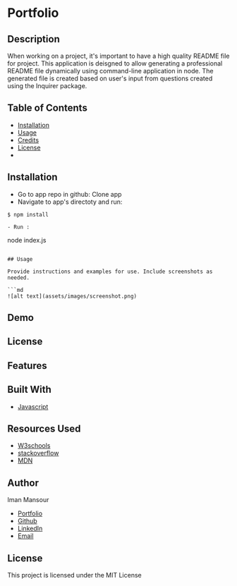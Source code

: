 # Portfolio

## Description

When working on a project, it's important to have a high quality README file for project. This application is deisgned to allow generating a professional README file dynamically using command-line application in node. The generated file is created based on user's input from questions created using the Inquirer package.

## Table of Contents

- [Installation](#installation)
- [Usage](#usage)
- [Credits](#credits)
- [License](#license)
-

## Installation

- Go to app repo in github: Clone app
- Navigate to app's directoty and run:

```
$ npm install

- Run :

```

node index.js

````

## Usage

Provide instructions and examples for use. Include screenshots as needed.

```md
![alt text](assets/images/screenshot.png)
````

## Demo

## License

## Features

## Built With

- [Javascript](https://developer.mozilla.org/en-US/docs/Web/JavaScript)

## Resources Used

- [W3schools](https://www.w3schools.com)
- [stackoverflow](https://stackoverflow.com)
- [MDN](https://developer.mozilla.org/en-US/docs/Web/CSS)

## Author

Iman Mansour

- [Portfolio](https://imanmansour86.github.io/new-portfolio/)
- [Github](https://github.com/imanmansour86)
- [LinkedIn](https://www.linkedin.com/in/iman-mansour-51391515/)
- [Email](mailto:imanmansour86@gmail.com)

## License

This project is licensed under the MIT License
